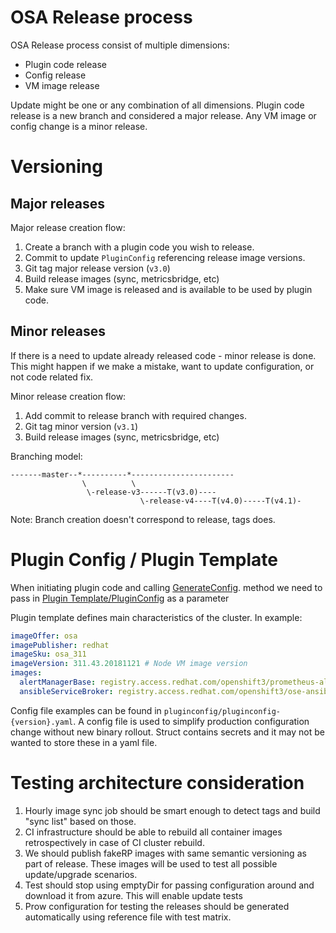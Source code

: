 # OSA Release process

OSA Release process consist of multiple dimensions:
* Plugin code release
* Config release
* VM image release

Update might be one or any combination of all dimensions.
Plugin code release is a new branch and considered a major release. Any VM image or config change is a minor release.

# Versioning

## Major releases

Major release creation flow:
1. Create a branch with a plugin code you wish to release.
2. Commit to update `PluginConfig` referencing release image versions.
3. Git tag major release version (`v3.0`)
4. Build release images (sync, metricsbridge, etc)
5. Make sure VM image is released and is available to be used by plugin code.

## Minor releases

If there is a need to update already released code - minor release is done.
This might happen if we make a mistake, want to update configuration, or not code related fix.

Minor release creation flow:
1. Add commit to release branch with required changes.
2. Git tag minor version (`v3.1`)
3. Build release images (sync, metricsbridge, etc)

Branching model:
```
-------master--*----------*-----------------------
                \          \
                 \-release-v3------T(v3.0)----
                             \-release-v4----T(v4.0)-----T(v4.1)-
```
Note: Branch creation doesn't correspond to release, tags does.

# Plugin Config / Plugin Template 

When initiating plugin code and calling [GenerateConfig](https://github.com/openshift/openshift-azure/blob/master/pkg/api/plugin.go#L106). method we need to
pass in [Plugin Template/PluginConfig](https://github.com/openshift/openshift-azure/blob/master/pkg/api/plugin/api/config.go#L8) as a parameter

Plugin template defines main characteristics of the cluster. In example:
```yaml
imageOffer: osa
imagePublisher: redhat
imageSku: osa_311 
imageVersion: 311.43.20181121 # Node VM image version
images:
  alertManagerBase: registry.access.redhat.com/openshift3/prometheus-alertmanager # operators base images 
  ansibleServiceBroker: registry.access.redhat.com/openshift3/ose-ansible-service-broker:v3.11.43 # specific image version
```

Config file examples can be found in `pluginconfig/pluginconfig-{version}.yaml`. A config file is used to simplify production configuration change without new binary rollout. Struct contains secrets and it may not be wanted to store these in a yaml file.

# Testing architecture consideration

1. Hourly image sync job should be smart enough to detect tags and build "sync list" based on those.
2. CI infrastructure should be able to rebuild all container images retrospectively in case of CI cluster rebuild.
3. We should publish fakeRP images with same semantic versioning as part of release. These images will be used to 
   test all possible update/upgrade scenarios.
4. Test should stop using emptyDir for passing configuration around and download it from azure. This will enable 
   update tests
5. Prow configuration for testing the releases should be generated automatically using reference file with test
   matrix.
